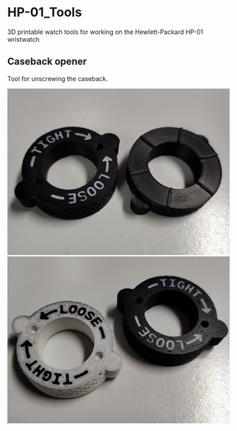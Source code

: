 # HP-01_Tools
3D printable watch tools for working on the Hewlett-Packard HP-01 wristwatch

## Caseback opener

Tool for unscrewing the caseback.

![Caseback opener image A](caseback-opener/pics/opener_black_embossed_top_bottom.jpeg)
![Caseback opener image B](caseback-opener/pics/opener_black_white_embossed_top.jpeg)
